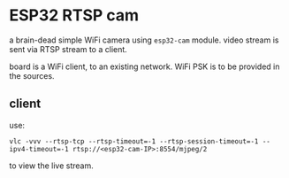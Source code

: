 # ESP32 RTSP cam

a brain-dead simple WiFi camera using `esp32-cam` module.
video stream is sent via RTSP stream to a client.

board is a WiFi client, to an existing network.
WiFi PSK is to be provided in the sources.

## client

use:
```
vlc -vvv --rtsp-tcp --rtsp-timeout=-1 --rtsp-session-timeout=-1 --ipv4-timeout=-1 rtsp://<esp32-cam-IP>:8554/mjpeg/2
```
to view the live stream.
